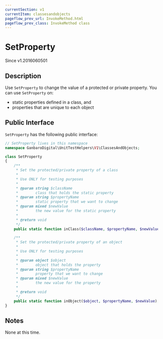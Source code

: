 ```yaml
---
currentSection: v1
currentItem: classesandobjects
pageflow_prev_url: InvokeMethod.html
pageflow_prev_class: InvokeMethod class
---
```


# SetProperty

<div class="callout info">
Since v1.2016060501
</div>

## Description

Use `SetProperty` to change the value of a protected or private property. You can use `SetProperty` on:

* static properties defined in a class, and
* properties that are unique to each object

## Public Interface

`SetProperty` has the following public interface:

```php
// SetProperty lives in this namespace
namespace GanbaroDigital\UnitTestHelpers\V1\ClassesAndObjects;

class SetProperty
{
    /**
     * Set the protected/private property of a class
     *
     * Use ONLY for testing purposes
     *
     * @param string $className
     *        class that holds the static property
     * @param string $propertyName
     *        static property that we want to change
     * @param mixed $newValue
     *        the new value for the static property
     *
     * @return void
     */
    public static function inClass($className, $propertyName, $newValue);

    /**
     * Set the protected/private property of an object
     *
     * Use ONLY for testing purposes
     *
     * @param object $object
     *        object that holds the property
     * @param string $propertyName
     *        property that we want to change
     * @param mixed $newValue
     *        the new value for the property
     *
     * @return void
     */
    public static function inObject($object, $propertyName, $newValue);
}
```

## Notes

None at this time.
